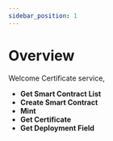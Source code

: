 ```yaml
---
sidebar_position: 1
---
```


# Overview

Welcome Certificate service, 
- **Get Smart Contract List**
- **Create Smart Contract**
- **Mint**
- **Get Certificate**
- **Get Deployment Field**